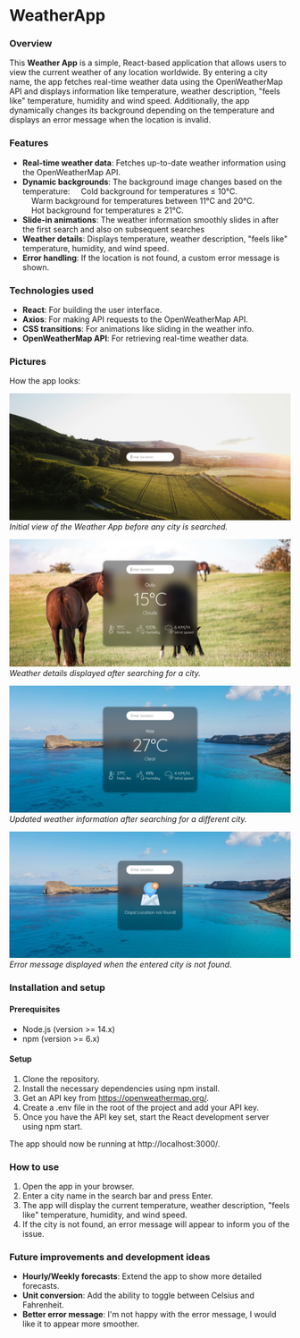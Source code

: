 # WeatherApp

### Overview

This __Weather App__ is a simple, React-based application that allows users to view the current weather of any location worldwide. By entering a city name, the app fetches real-time weather data using the OpenWeatherMap API and displays information like temperature, weather description, "feels like" temperature, humidity and wind speed. Additionally, the app dynamically changes its background depending on the temperature and displays an error message when the location is invalid.

### Features

* __Real-time weather data__: Fetches up-to-date weather information using the OpenWeatherMap API.
* __Dynamic backgrounds__: The background image changes based on the temperature:
&nbsp;&nbsp;&nbsp;&nbsp;Cold background for temperatures ≤ 10°C.  
&nbsp;&nbsp;&nbsp;&nbsp;Warm background for temperatures between 11°C and 20°C.  
&nbsp;&nbsp;&nbsp;&nbsp;Hot background for temperatures ≥ 21°C.  
* __Slide-in animations__: The weather information smoothly slides in after the first search and also on subsequent searches
* __Weather details__: Displays temperature, weather description, "feels like" temperature, humidity, and wind speed.
* __Error handling__: If the location is not found, a custom error message is shown.

### Technologies used

* __React__: For building the user interface.
* __Axios__: For making API requests to the OpenWeatherMap API.
* __CSS transitions__: For animations like sliding in the weather info.
* __OpenWeatherMap API__: For retrieving real-time weather data.

### Pictures

How the app looks:

![App screenshot](./src/images/AppStart.png)
*Initial view of the Weather App before any city is searched.*

![App screenshot](./src/images/LocationSearch.png)
*Weather details displayed after searching for a city.*

![App screenshot](./src/images/LocationSearch2.png)
*Updated weather information after searching for a different city.*

![App screenshot](./src/images/InvalidLocation.png)
*Error message displayed when the entered city is not found.*

### Installation and setup

#### Prerequisites

* Node.js (version >= 14.x)
* npm (version >= 6.x)

#### Setup

1. Clone the repository.
2. Install the necessary dependencies using npm install.
3. Get an API key from https://openweathermap.org/.
4. Create a .env file in the root of the project and add your API key.
5. Once you have the API key set, start the React development server using npm start.

The app should now be running at http://localhost:3000/.

### How to use

1. Open the app in your browser.
2. Enter a city name in the search bar and press Enter.
3. The app will display the current temperature, weather description, "feels like" temperature, humidity, and wind speed.
4. If the city is not found, an error message will appear to inform you of the issue.

### Future improvements and development ideas

* __Hourly/Weekly forecasts__: Extend the app to show more detailed forecasts.
* __Unit conversion__: Add the ability to toggle between Celsius and Fahrenheit.
* __Better error message__: I'm not happy with the error message, I would like it to appear more smoother.
